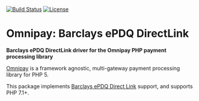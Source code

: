 [![Build Status](https://travis-ci.org/JamesNuttall/omnipay-barclays-dl.svg?branch=master&format=flat-square)](https://travis-ci.org/JamesNuttall/omnipay-barclays-dl)
[![License](https://poser.pugx.org/jamesnuttall/omnipay-barclays-dl/license?format=flat-square)](https://packagist.org/packages/jamesnuttall/omnipay-barclays-dl)

# Omnipay: Barclays ePDQ DirectLink

**Barclays ePDQ DirectLink driver for the Omnipay PHP payment processing library**

[Omnipay](https://github.com/thephpleague/omnipay) is a framework agnostic, multi-gateway payment
processing library for PHP 5.

This package implements [Barclays ePDQ Direct Link](https://support.epdq.co.uk/en/guides/integration%20guides/directlink)
support, and supports PHP 7.1+.